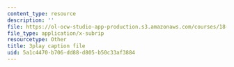 ```yaml
---
content_type: resource
description: ''
file: https://ol-ocw-studio-app-production.s3.amazonaws.com/courses/18-065-matrix-methods-in-data-analysis-signal-processing-and-machine-learning-spring-2018/5a1c4470b706dd88d805b50c33af3884_k095NdrHxY4.srt
file_type: application/x-subrip
resourcetype: Other
title: 3play caption file
uid: 5a1c4470-b706-dd88-d805-b50c33af3884
---
```

